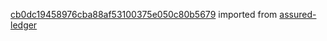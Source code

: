 [cb0dc19458976cba88af53100375e050c80b5679](https://github.com/insolar/assured-ledger/commit/cb0dc19458976cba88af53100375e050c80b5679) imported from [assured-ledger](https://github.com/insolar/assured-ledger)

